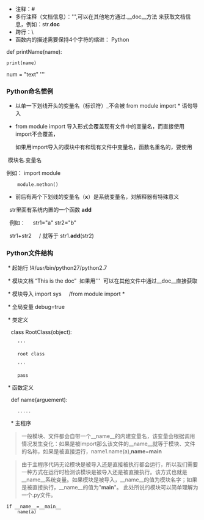 
* 注释：#
* 多行注释（文档信息）：''',可以在其他地方通过.__doc__方法 来获取文档信息，例如：str.__doc__
* 跨行：\
* 函数内的描述需要保持4个字符的缩进：
  Python

def printName(name):

    print(name)

num = "text"
'''

### Python命名惯例

* 以单一下划线开头的变量名（标识符）\_不会被 from module import * 语句导入
* from module import 导入形式会覆盖现有文件中的变量名，而直接使用import不会覆盖，

  如果用import导入的模块中有和现有文件中变量名，函数名重名的，要使用
  
  模块名.变量名  
  
  例如：
        import module
  
        module.methon()
 
 * 前后有两个下划线的变量名（__x__）是系统变量名，对解释器有特殊意义
   
   str里面有系统内置的一个函数 __add__
   
   例如：
   
   str1="a"
   str2="b"
   
   str1+str2     / 就等于 str1.__add__(str2)
   
### Python文件结构

  * 起始行 !#/usr/bin/python27/python2.7
  
  * 模块文档 “This is the doc”  如果用'''  可以在其他文件中通过__doc__直接获取
  
  * 模块导入 import sys     /from module import * 
  
  * 全局变量 debug=true
  
  * 类定义
  
    class RootClass(object):
    
        '''
        
        root class
        
        '''
        
        pass
        
  * 函数定义
  
    def name(arguement):
    
        .....
        
    * 主程序
 
> 一般模块、文件都会自带一个__name__的内建变量名，该变量会根据调用情况发生变化：如果是被import那么该文件的__name__就等于模块、文件的名称，如果是被直接运行，name1.name(a),__name__=__main__


>由于主程序代码无论模块是被导入还是直接被执行都会运行，所以我们需要一种方式在运行时检测该模块是被导入还是被直接执行。该方式也就是__name__系统变量。如果模块是被导入，__name__的值为模块名字；如果是被直接执行，__name__的值为"__main__"。
此处所说的模块可以简单理解为一个.py文件。

```
if __name__=__main__
    name(a)
```
   
